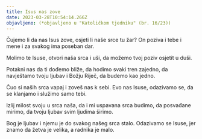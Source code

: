 ```yaml
---
title: Isus nas zove
date: 2023-03-28T10:54:14.266Z
objavljeno: (*objavljeno u "Katoličkom tjedniku" (br. 16/23))
---
```

Čujemo li da nas Isus zove,
osjeti li naše srce tu žar?
On poziva i tebe i mene
i za svakog ima poseban dar.

Molimo te Isuse,
otvori naša srca i uši,
da možemo tvoj poziv osjetit u duši.

Potakni nas da ti dođemo bliže,
da hodimo svaki tren zajedno,
da navještamo tvoju ljubav i Božju Riječ,
da budemo kao jedno.

Čuo si naših srca vapaj
i zoveš nas k sebi.
Evo nas Isuse, odazivamo se,
da se klanjamo i služimo samo tebi.

Izlij milost svoju u srca naša,
da i mi uspavana srca budimo,
da posvađane mirimo,
da tvoju ljubav svim ljudima širimo.

Bog je ljubav
i njemu je do svakog našeg srca stalo.
Odazivamo se Isuse,
jer znamo da žetva je velika,
a radnika je malo.